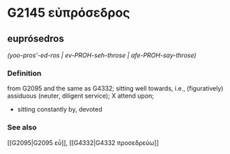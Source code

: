 # G2145 εὐπρόσεδρος

## euprósedros

_(yoo-pros'-ed-ros | ev-PROH-seh-throse | afe-PROH-say-throse)_

### Definition

from G2095 and the same as G4332; sitting well towards, i.e., (figuratively) assiduous (neuter, diligent service); X attend upon; 

- sitting constantly by, devoted

### See also

[[G2095|G2095 εὖ]], [[G4332|G4332 προσεδρεύω]]
